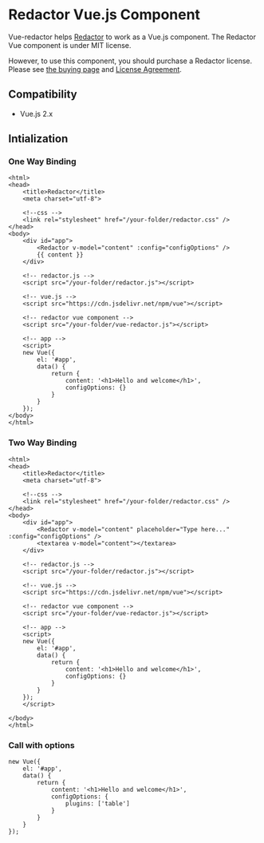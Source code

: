 # Redactor Vue.js Component

Vue-redactor helps [Redactor](https://imperavi.com/redactor/) to work as a Vue.js component. The Redactor Vue component is under MIT license. 

However, to use this component, you should purchase a Redactor license. 
Please see [the buying page](https://imperavi.com/redactor/buy/) and [License Agreement](https://imperavi.com/redactor/license/).

## Compatibility

- Vue.js 2.x

## Intialization

### One Way Binding
```<!DOCTYPE html>
<html>
<head>
    <title>Redactor</title>
    <meta charset="utf-8">

    <!--css -->
    <link rel="stylesheet" href="/your-folder/redactor.css" />
</head>
<body>
    <div id="app">
        <Redactor v-model="content" :config="configOptions" />
        {{ content }}
    </div>

    <!-- redactor.js -->
    <script src="/your-folder/redactor.js"></script>

    <!-- vue.js -->
    <script src="https://cdn.jsdelivr.net/npm/vue"></script>

    <!-- redactor vue component -->
    <script src="/your-folder/vue-redactor.js"></script>

    <!-- app -->
    <script>
    new Vue({
        el: '#app',
        data() {
            return {
                content: '<h1>Hello and welcome</h1>',
                configOptions: {}
            }
        }
    });
</body>
</html>
```

### Two Way Binding

```<!DOCTYPE html>
<html>
<head>
    <title>Redactor</title>
    <meta charset="utf-8">

    <!--css -->
    <link rel="stylesheet" href="/your-folder/redactor.css" />
</head>
<body>
    <div id="app">
        <Redactor v-model="content" placeholder="Type here..." :config="configOptions" />
        <textarea v-model="content"></textarea>
    </div>

    <!-- redactor.js -->
    <script src="/your-folder/redactor.js"></script>

    <!-- vue.js -->
    <script src="https://cdn.jsdelivr.net/npm/vue"></script>

    <!-- redactor vue component -->
    <script src="/your-folder/vue-redactor.js"></script>

    <!-- app -->
    <script>
    new Vue({
        el: '#app',
        data() {
            return {
                content: '<h1>Hello and welcome</h1>',
                configOptions: {}
            }
        }
    });
    </script>

</body>
</html>
```

### Call with options

```
new Vue({
    el: '#app',
    data() {
        return {
            content: '<h1>Hello and welcome</h1>',
            configOptions: {
                plugins: ['table']
            }
        }
    }
});
```